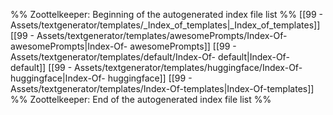 %% Zoottelkeeper: Beginning of the autogenerated index file list  %%
 [[99 - Assets/textgenerator/templates/_Index_of_templates|_Index_of_templates]]
 [[99 - Assets/textgenerator/templates/awesomePrompts/Index-Of- awesomePrompts|Index-Of- awesomePrompts]]
 [[99 - Assets/textgenerator/templates/default/Index-Of- default|Index-Of- default]]
 [[99 - Assets/textgenerator/templates/huggingface/Index-Of- huggingface|Index-Of- huggingface]]
 [[99 - Assets/textgenerator/templates/Index-Of-templates|Index-Of-templates]]
%% Zoottelkeeper: End of the autogenerated index file list  %%
